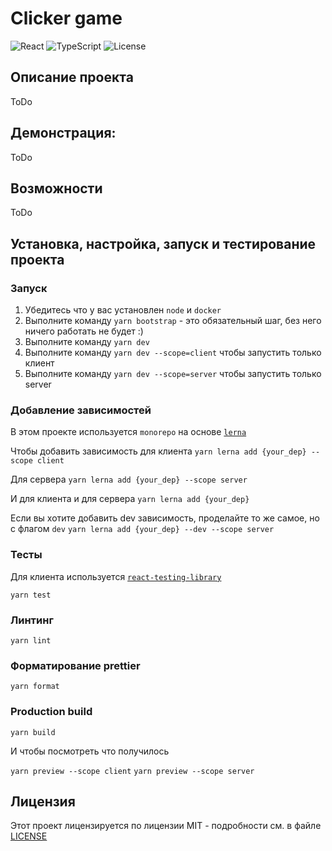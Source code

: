 # Clicker game

![React](https://img.shields.io/badge/React-18.3.1-blue)
![TypeScript](https://img.shields.io/badge/TypeScript-4.8.2-blue)
![License](https://img.shields.io/badge/License-MIT-green)

## Описание проекта

ToDo

## Демонcтрация:

ToDo

## Возможности

ToDo

## Установка, настройка, запуск и тестирование проекта

### Запуск

1. Убедитесь что у вас установлен `node` и `docker`
2. Выполните команду `yarn bootstrap` - это обязательный шаг, без него ничего работать не будет :)
3. Выполните команду `yarn dev`
4. Выполните команду `yarn dev --scope=client` чтобы запустить только клиент
5. Выполните команду `yarn dev --scope=server` чтобы запустить только server

### Добавление зависимостей

В этом проекте используется `monorepo` на основе [`lerna`](https://github.com/lerna/lerna)

Чтобы добавить зависимость для клиента
`yarn lerna add {your_dep} --scope client`

Для сервера
`yarn lerna add {your_dep} --scope server`

И для клиента и для сервера
`yarn lerna add {your_dep}`

Если вы хотите добавить dev зависимость, проделайте то же самое, но с флагом `dev`
`yarn lerna add {your_dep} --dev --scope server`

### Тесты

Для клиента используется [`react-testing-library`](https://testing-library.com/docs/react-testing-library/intro/)

`yarn test`

### Линтинг

`yarn lint`

### Форматирование prettier

`yarn format`

### Production build

`yarn build`

И чтобы посмотреть что получилось

`yarn preview --scope client`
`yarn preview --scope server`

## Лицензия

Этот проект лицензируется по лицензии MIT - подробности см. в файле [LICENSE](./LICENSE)